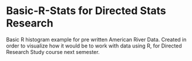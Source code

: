# Basic-R-Stats for Directed Stats Research 
Basic R histogram example for pre written American River Data. Created in order to visualize how it would be to work with data using R, for Directed Research Study course next semester. 

